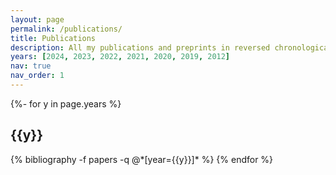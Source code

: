 ```yaml
---
layout: page
permalink: /publications/
title: Publications
description: All my publications and preprints in reversed chronological order. Generated by jekyll-scholar and [NASA/ADS](https://ui.adsabs.harvard.edu/).
years: [2024, 2023, 2022, 2021, 2020, 2019, 2012]
nav: true
nav_order: 1
---
```

<!-- _pages/publications.md -->
<div class="publications">

{%- for y in page.years %}
  <h2 class="year">{{y}}</h2>
  {% bibliography -f papers -q @*[year={{y}}]* %}
{% endfor %}

</div>
